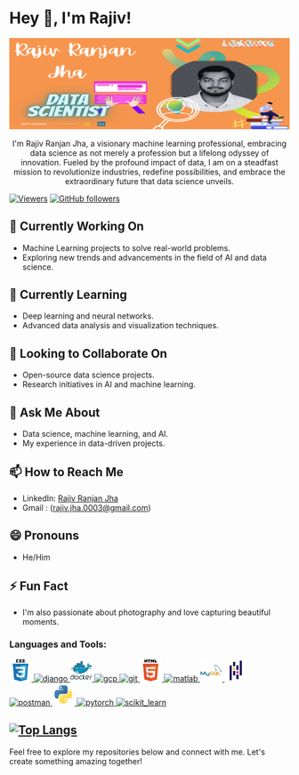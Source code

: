 # Hey 👋, I'm Rajiv!

<img src="https://raw.githubusercontent.com/Rajivjha003/Rajivjha003/main/RajivCoverImage.png" alt="Image Discription About Me">
<div align="center">
  <p>
    I'm Rajiv Ranjan Jha, a visionary machine learning professional, embracing data science as not merely a profession but a lifelong odyssey of innovation. Fueled by the profound impact of data, I am on a steadfast mission to revolutionize industries, redefine possibilities, and embrace the extraordinary future that data science unveils.
  </p>
</div>

[![Viewers](https://shields.io/badge/dynamic/json?color=blue&label=Profile%20views&query=%24.profileViews&url=https%3A%2F%2Fapi.countapi.xyz%2Fget%2FRajivjha003%2FgithubProfileViews)](https://github.com/Rajivjha003)
  [![GitHub followers](https://shields.io/github/followers/Rajivjha003?label=Followers&style=social)](https://github.com/Rajivjha003)


## 🔭 Currently Working On

- Machine Learning projects to solve real-world problems.
- Exploring new trends and advancements in the field of AI and data science.

## 🌱 Currently Learning

- Deep learning and neural networks.
- Advanced data analysis and visualization techniques.

## 👯 Looking to Collaborate On

- Open-source data science projects.
- Research initiatives in AI and machine learning.

## 💬 Ask Me About

- Data science, machine learning, and AI.
- My experience in data-driven projects.

## 📫 How to Reach Me

- LinkedIn: [Rajiv Ranjan Jha](https://www.linkedin.com/in/rajivjha003/)
- Gmail : (rajiv.jha.0003@gmail.com)

## 😄 Pronouns

- He/Him

## ⚡ Fun Fact

- I'm also passionate about photography and love capturing beautiful moments.
<h3 align="left">Languages and Tools:</h3>
<p align="left"> <a href="https://www.w3schools.com/css/" target="_blank" rel="noreferrer"> <img src="https://raw.githubusercontent.com/devicons/devicon/master/icons/css3/css3-original-wordmark.svg" alt="css3" width="40" height="40"/> </a> <a href="https://www.djangoproject.com/" target="_blank" rel="noreferrer"> <img src="https://cdn.worldvectorlogo.com/logos/django.svg" alt="django" width="40" height="40"/> </a> <a href="https://www.docker.com/" target="_blank" rel="noreferrer"> <img src="https://raw.githubusercontent.com/devicons/devicon/master/icons/docker/docker-original-wordmark.svg" alt="docker" width="40" height="40"/> </a> <a href="https://cloud.google.com" target="_blank" rel="noreferrer"> <img src="https://www.vectorlogo.zone/logos/google_cloud/google_cloud-icon.svg" alt="gcp" width="40" height="40"/> </a> <a href="https://git-scm.com/" target="_blank" rel="noreferrer"> <img src="https://www.vectorlogo.zone/logos/git-scm/git-scm-icon.svg" alt="git" width="40" height="40"/> </a> <a href="https://www.w3.org/html/" target="_blank" rel="noreferrer"> <img src="https://raw.githubusercontent.com/devicons/devicon/master/icons/html5/html5-original-wordmark.svg" alt="html5" width="40" height="40"/> </a> <a href="https://www.mathworks.com/" target="_blank" rel="noreferrer"> <img src="https://upload.wikimedia.org/wikipedia/commons/2/21/Matlab_Logo.png" alt="matlab" width="40" height="40"/> </a> <a href="https://www.mysql.com/" target="_blank" rel="noreferrer"> <img src="https://raw.githubusercontent.com/devicons/devicon/master/icons/mysql/mysql-original-wordmark.svg" alt="mysql" width="40" height="40"/> </a> <a href="https://pandas.pydata.org/" target="_blank" rel="noreferrer"> <img src="https://raw.githubusercontent.com/devicons/devicon/2ae2a900d2f041da66e950e4d48052658d850630/icons/pandas/pandas-original.svg" alt="pandas" width="40" height="40"/> </a> <a href="https://postman.com" target="_blank" rel="noreferrer"> <img src="https://www.vectorlogo.zone/logos/getpostman/getpostman-icon.svg" alt="postman" width="40" height="40"/> </a> <a href="https://www.python.org" target="_blank" rel="noreferrer"> <img src="https://raw.githubusercontent.com/devicons/devicon/master/icons/python/python-original.svg" alt="python" width="40" height="40"/> </a> <a href="https://pytorch.org/" target="_blank" rel="noreferrer"> <img src="https://www.vectorlogo.zone/logos/pytorch/pytorch-icon.svg" alt="pytorch" width="40" height="40"/> </a> <a href="https://scikit-learn.org/" target="_blank" rel="noreferrer"> <img src="https://upload.wikimedia.org/wikipedia/commons/0/05/Scikit_learn_logo_small.svg" alt="scikit_learn" width="40" height="40"/> </a> </p>

[![Top Langs](https://github-readme-stats.vercel.app/api/top-langs/?username=Rajivjha003&layout=pie)](https://github.com/Rajivjha003/github-readme-stats)
---
Feel free to explore my repositories below and connect with me. Let's create something amazing together!


